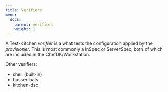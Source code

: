 ```yaml
---
title: Verifiers
menu:
  docs:
    parent: verifiers
    weight: 1
---
```


A Test-Kitchen *verifier* is a what tests the configuration applied by the *provisioner*. This is most commonly a InSpec or ServerSpec, both of which are included in the ChefDK/Workstation.

Other verifiers:
- shell (built-in)
- busser-bats
- kitchen-dsc
